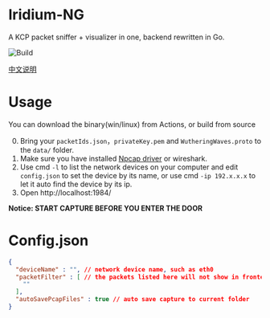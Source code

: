 # Iridium-NG

A KCP packet sniffer + visualizer in one, backend rewritten in Go.

![Build](https://github.com/Akka0/Iridium-NG/actions/workflows/build.yml/badge.svg)

[中文说明](/README-zh.md)

# Usage

You can download the binary(win/linux) from Actions, or build from source

0. Bring your `packetIds.json`，`privateKey.pem`  and `WutheringWaves.proto` to the `data/` folder.
1. Make sure you have installed [Npcap driver](https://npcap.com/#download) or wireshark.
2. Use cmd `-l` to list the network devices on your computer and edit `config.json` to set the device by its name, or use cmd `-ip 192.x.x.x` to let it auto find the device by its ip.
3. Open http://localhost:1984/

**Notice: START CAPTURE BEFORE YOU ENTER THE DOOR**

# Config.json

```json
{
  "deviceName" : "", // network device name, such as eth0
  "packetFilter" : [ // the packets listed here will not show in frontend
    ""
  ],
  "autoSavePcapFiles" : true // auto save capture to current folder
}
```


